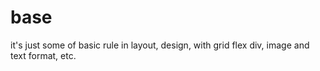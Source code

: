 # base
 it's just some of basic rule in layout, design, with grid flex div, image and text format, etc.
